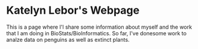 # Katelyn Lebor's Webpage

This is a page where I'l share some information about myself and the work that I am doing in BioStats/BioInformatics. So far, I've donesome work to analze data on penguins as well as extinct plants.
